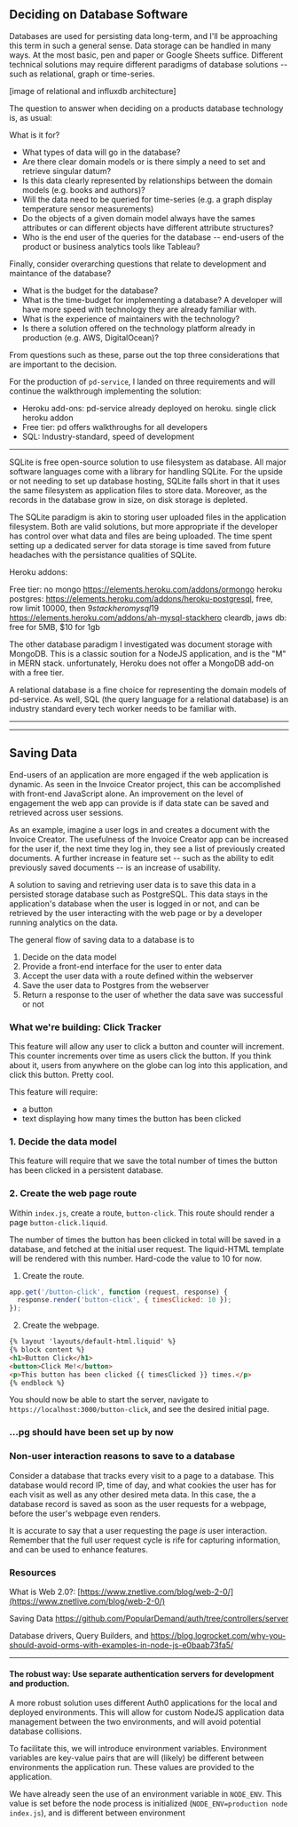 ## Deciding on Database Software
Databases are used for persisting data long-term, and I'll be approaching
this term in such a general sense. Data storage can be handled in many ways.
At the most basic, pen and paper or Google Sheets suffice.
Different technical solutions may require different paradigms of database solutions -- such as relational, graph or time-series.

[image of relational and influxdb architecture]

The question to answer when deciding on a products database technology is, as usual:

What is it for?

* What types of data will go in the database?
* Are there clear domain models or is there simply a need to set and retrieve singular datum?
* Is this data clearly represented by relationships between the domain models (e.g. books and authors)?
* Will the data need to be queried for time-series (e.g. a graph display temperature sensor measurements)
* Do the objects of a given domain model always have the sames attributes or can different objects have different attribute structures?
* Who is the end user of the queries for the database -- end-users of the product or business analytics tools like Tableau?

Finally, consider overarching questions that relate to development and maintance of the database?
* What is the budget for the database?
* What is the time-budget for implementing a database? A developer will have more speed with technology they are already familiar with.
* What is the experience of maintainers with the technology?
* Is there a solution offered on the technology platform already in production (e.g. AWS, DigitalOcean)?

From questions such as these, parse out the top three considerations that are important to the decision.

For the production of `pd-service`, I landed on three requirements and will continue the walkthrough implementing the solution:

* Heroku add-ons: pd-service already deployed on heroku. single click heroku addon
* Free tier: pd offers walkthroughs for all developers
* SQL: Industry-standard, speed of development

---

SQLite is free open-source solution to use filesystem as database. All major software languages come with a library for handling SQLite. For the upside or not needing to set up database hosting, SQLite falls short in that it uses the same filesystem as application files to store data. Moreover, as the records in the database grow in size, on disk storage is depleted.

The SQLite paradigm is akin to storing user uploaded files in the application filesystem. Both are valid solutions, but more appropriate if the developer has control over what data and files are being uploaded. The time spent setting up a dedicated server for data storage is time saved from future headaches with the persistance qualities of SQLite.

Heroku addons:

Free tier: no mongo https://elements.heroku.com/addons/ormongo
heroku postgres: https://elements.heroku.com/addons/heroku-postgresql, free, row limit 10000, then $9
stackhero mysql 19$ https://elements.heroku.com/addons/ah-mysql-stackhero
cleardb, jaws db: free for 5MB, $10 for 1gb

The other database paradigm I investigated was document storage with MongoDB. This is a classic soution for a NodeJS application, and is the "M" in MERN stack. unfortunately, Heroku does not offer a MongoDB add-on with a free tier. 

A relational database is a fine choice for representing the domain models of pd-service. As well, SQL (the query language for a relational database) is an industry standard every tech worker needs to be familiar with.

---

---

## Saving Data

End-users of an application are more engaged if the web application is dynamic. As seen in the Invoice Creator project, this can be accomplished with front-end JavaScript alone. An improvement on the level of engagement the web app can provide is if data state can be saved and retrieved across user sessions.

As an example, imagine a user logs in and creates a document with the Invoice Creator. The usefulness of the Invoice Creator app can be increased for the user if, the next time they log in, they see a list of previously created documents. A further increase in feature set -- such as the ability to edit previously saved documents -- is an increase of usability.

A solution to saving and retrieving user data is to save this data in a persisted storage database such as PostgreSQL. This data stays in the application's database when the user is logged in or not, and can be retrieved by the user interacting with the web page or by a developer running analytics on the data.

The general flow of saving data to a database is to
1. Decide on the data model
2. Provide a front-end interface for the user to enter data
3. Accept the user data with a route defined within the webserver
4. Save the user data to Postgres from the webserver
5. Return a response to the user of whether the data save was successful or not

### What we're building: Click Tracker
This feature will allow any user to click a button
and counter will increment. This counter increments
over time as users click the button. If you think about it, users from anywhere on the globe can log into this application, and click this button. Pretty cool.

This feature will require:
* a button
* text displaying how many times the button has been clicked

### 1. Decide the data model
This feature will require that we save the total number of times the button has been clicked in a persistent database.

### 2. Create the web page route
Within `index.js`, create a route, `button-click`. This route should render a page `button-click.liquid`.

The number of times the button has been clicked in total will be saved in a database, and fetched at the initial user request. The liquid-HTML template will be rendered with this number. Hard-code the value to 10 for now.

1. Create the route.
```javascript
app.get('/button-click', function (request, response) {
  response.render('button-click', { timesClicked: 10 });
});
````

2. Create the webpage.
```html
{% layout 'layouts/default-html.liquid' %}
{% block content %}
<h1>Button Click</h1>
<button>Click Me!</button>
<p>This button has been clicked {{ timesClicked }} times.</p>
{% endblock %}
```

You should now be able to start the server, navigate to `https://localhost:3000/button-click`, and see the desired initial page.

### ...pg should have been set up by now

### Non-user interaction reasons to save to a database
Consider a database that tracks every visit to a page to a database. This database would record IP, time of day, and what cookies the user has for each visit as well as any other desired meta data. In this case, the a database record is saved as soon as the user requests for a webpage, before the user's webpage even renders.

It is accurate to say that a user requesting the page *is* user interaction. Remember that the full user request cycle is rife for capturing information, and can be used to enhance features.

### Resources

What is Web 2.0?: [https://www.znetlive.com/blog/web-2-0/](https://www.znetlive.com/blog/web-2-0/)

Saving Data
https://github.com/PopularDemand/auth/tree/controllers/server

Database drivers, Query Builders, and 
https://blog.logrocket.com/why-you-should-avoid-orms-with-examples-in-node-js-e0baab73fa5/

---


#### The robust way: Use separate authentication servers for development and production.
A more robust solution uses different Auth0 applications for the local and deployed environments. This will allow for custom NodeJS application data management between the two environments, and will avoid potential database collisions.

To facilitate this, we will introduce environment variables. Environment variables are key-value pairs that are will (likely) be different between environments the application run. These values are provided to the application.

We have already seen the use of an environment variable in `NODE_ENV`. This value is set before the node process is initialized (`NODE_ENV=production node index.js`), and is different between environment